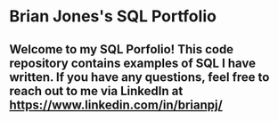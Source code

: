 # Brian Jones's SQL Portfolio

## Welcome to my SQL Porfolio! This code repository contains examples of SQL I have written. If you have any questions, feel free to reach out to me via LinkedIn at https://www.linkedin.com/in/brianpj/
